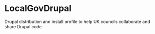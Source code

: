 # LocalGovDrupal

Drupal distribution and install profile to help UK councils collaborate and share Drupal code.

